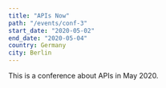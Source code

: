 ```yaml
---
title: "APIs Now"
path: "/events/conf-3"
start_date: "2020-05-02"
end_date: "2020-05-04"
country: Germany
city: Berlin
---
```


This is a conference about APIs in May 2020.